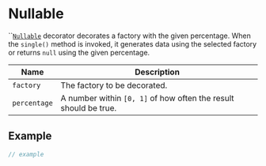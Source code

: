 # Nullable

``[`Nullable`](nullable.md) decorator decorates a factory with the given percentage. When the `single()` method is invoked, it generates data using the selected factory or returns `null` using the given percentage.

| Name         | Description                                                      |
| ------------ | ---------------------------------------------------------------- |
| `factory`    | The factory to be decorated.                                     |
| `percentage` | A number within `[0, 1]` of how often the result should be true. |

## Example

```typescript
// example
```
